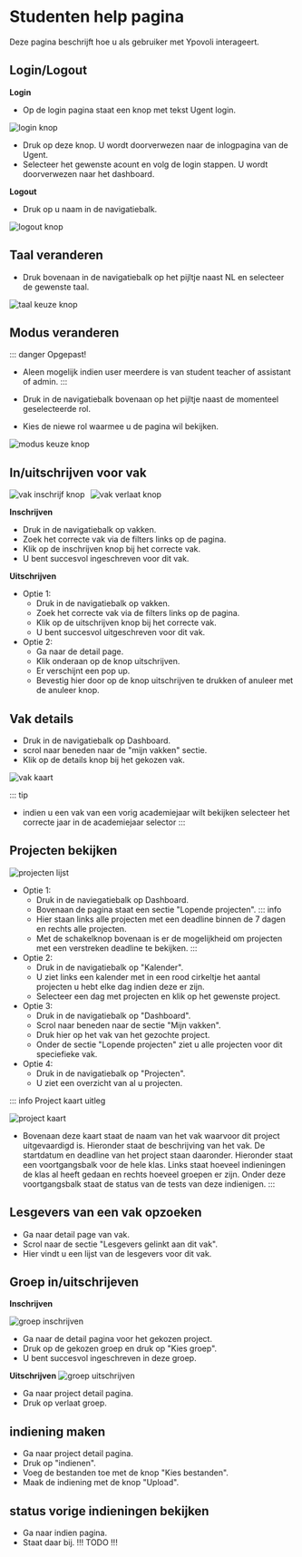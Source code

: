 # Studenten help pagina

Deze pagina beschrijft hoe u als gebruiker met Ypovoli interageert.


## Login/Logout

**Login**

- Op de login pagina staat een knop met tekst Ugent login.

![login knop](../assets/login-button.png)
- Druk op deze knop. U wordt doorverwezen naar de inlogpagina van de Ugent.
- Selecteer het gewenste acount en volg de login stappen. U wordt doorverwezen naar het dashboard.

**Logout**

- Druk op u naam in de navigatiebalk.

![logout knop](../assets/nl/logout-button.png)

## Taal veranderen

- Druk bovenaan in de navigatiebalk op het pijltje naast NL en selecteer de gewenste taal.

![taal keuze knop](../assets/nl/lang-change.png)

## Modus veranderen

::: danger Opgepast!
- Aleen mogelijk indien user meerdere is van student teacher of assistant of admin.
:::

- Druk in de navigatiebalk bovenaan op het pijltje naast de momenteel geselecteerde rol.
- Kies de niewe rol waarmee u de pagina wil bekijken.

![modus keuze knop](../assets/modus-change.png)

## In/uitschrijven voor vak

<div style="display: flex; align-items: center;">
    <img src="../assets/nl/join-course.png" alt="vak inschrijf knop" style="width: auto; height: auto; margin-right: 10px;">
    <img src="../assets/nl/leave-course.png" alt="vak verlaat knop" style="width: auto; height: auto;">
</div>

**Inschrijven**

- Druk in de navigatiebalk op vakken.
- Zoek het correcte vak via de filters links op de pagina.
- Klik op de inschrijven knop bij het correcte vak.
- U bent succesvol ingeschreven voor dit vak.

**Uitschrijven**
- Optie 1:
  - Druk in de navigatiebalk op vakken.
  - Zoek het correcte vak via de filters links op de pagina.
  - Klik op de uitschrijven knop bij het correcte vak.
  - U bent succesvol uitgeschreven voor dit vak. 
  <!-- TODO is uitegschreven just ? -->
- Optie 2:
  - Ga naar de detail page.
  - Klik onderaan op de knop uitschrijven.
  - Er verschijnt een pop up.
  - Bevestig hier door op de knop uitschrijven te drukken of anuleer met de anuleer knop.

## Vak details
- Druk in de navigatiebalk op Dashboard.
- scrol naar beneden naar de "mijn vakken" sectie.
- Klik op de details knop bij het gekozen vak.

![vak kaart](../assets/course-card.png)

::: tip
- indien u een vak van een vorig academiejaar wilt bekijken selecteer het correcte jaar in de academiejaar selector
:::

## Projecten bekijken

![projecten lijst](../assets/nl/project-list.png)

- Optie 1:
  - Druk in de naviegatiebalk op Dashboard.
  - Bovenaan de pagina staat een sectie "Lopende projecten".
  ::: info
  - Hier staan links alle projecten met een deadline binnen de 7 dagen en rechts alle projecten.
  - Met de schakelknop bovenaan is er de mogelijkheid om projecten met een verstreken deadline te bekijken.
  :::
- Optie 2:
  - Druk in de navigatiebalk op "Kalender".
  - U ziet links een kalender met in een rood cirkeltje het aantal projecten u hebt elke dag indien deze er zijn.
  - Selecteer een dag met projecten en klik op het gewenste project.
- Optie 3:
  - Druk in de navigatiebalk op "Dashboard".
  - Scrol naar beneden naar de sectie "Mijn vakken".
  - Druk hier op het vak van het gezochte project.
  - Onder de sectie "Lopende projecten" ziet u alle projecten voor dit speciefieke vak.
- Optie 4: 
  - Druk in de navigatiebalk op "Projecten".
  - U ziet een overzicht van al u projecten.

::: info Project kaart uitleg
<!-- TODO maybey ne fotoke en me numerkes aanduide -->
![project kaart](../assets/nl/project-card.png)
- Bovenaan deze kaart staat de naam van het vak waarvoor dit project uitgevaardigd is. Hieronder staat de beschrijving van het vak. De startdatum en deadline van het project staan daaronder. Hieronder staat een voortgangsbalk voor de hele klas. Links staat hoeveel indieningen de klas al heeft gedaan en rechts hoeveel groepen er zijn.
Onder deze voortgangsbalk staat de status van de tests van deze indienigen.
:::

## Lesgevers van een vak opzoeken
- Ga naar detail page van vak.
- Scrol naar de sectie "Lesgevers gelinkt aan dit vak".
- Hier vindt u een lijst van de lesgevers voor dit vak.

## Groep in/uitschrijeven

  **Inschrijven**

  ![groep inschrijven](../assets/nl/group-join.png)
- Ga naar de detail pagina voor het gekozen project.
- Druk op de gekozen groep en druk op "Kies groep".
- U bent succesvol ingeschreven in deze groep.

**Uitschrijven**
  ![groep uitschrijven](../assets/nl/group-leave.png)
- Ga naar project detail pagina.
- Druk op verlaat groep.

## indiening maken
- Ga naar project detail pagina.
- Druk op "indienen".
- Voeg de bestanden toe met de knop "Kies bestanden".
- Maak de indiening met de knop "Upload".

## status vorige indieningen bekijken
- Ga naar indien pagina.
- Staat daar bij. !!! TODO !!!
